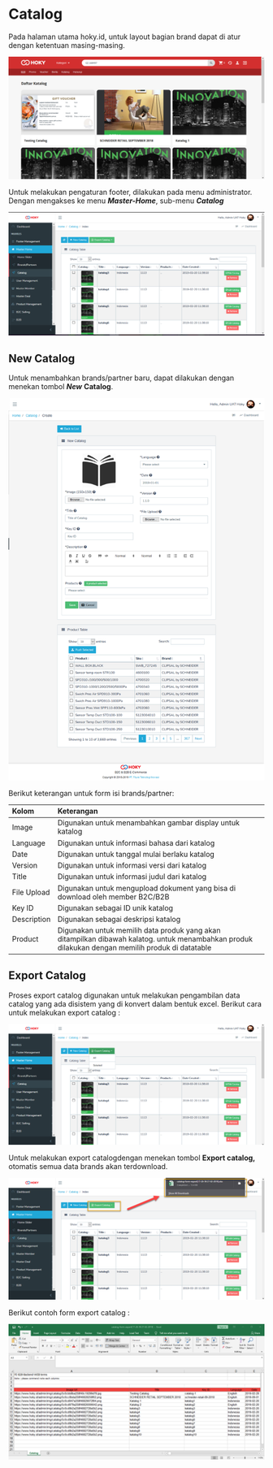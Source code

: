 # Catalog

Pada halaman utama hoky.id, untuk layout bagian brand dapat di atur dengan ketentuan masing-masing.

![Catalog Page](../../.gitbook/assets/image%20%28210%29.png)

Untuk melakukan pengaturan footer, dilakukan pada menu administrator. Dengan mengakses ke menu _**Master-Home**_, sub-menu _**Catalog**_

![Catalog setting](../../.gitbook/assets/image%20%2811%29.png)

## New **Catalog**

Untuk menambahkan brands/partner baru, dapat dilakukan dengan menekan tombol _**New**_ **Catalog**.

![New Catalog](../../.gitbook/assets/image%20%288%29.png)

Berikut keterangan untuk form isi brands/partner:

| Kolom | Keterangan |
| :--- | :--- |
| Image | Digunakan untuk menambahkan gambar display untuk katalog |
| Language | Digunakan untuk informasi bahasa dari katalog |
| Date | Digunakan untuk tanggal mulai berlaku katalog |
| Version | Digunakan untuk informasi versi dari katalog |
| Title | Digunakan untuk informasi judul dari katalog |
| File Upload | Digunakan untuk mengupload dokument yang bisa di download oleh member B2C/B2B |
| Key ID | Digunakan sebagai ID unik katalog |
| Description | Digunakan sebagai deskripsi katalog |
| Product | Digunakan untuk memilih data produk yang akan ditampilkan dibawah kalatog. untuk menambahkan produk dilakukan dengan memilih produk di datatable  |

## Export Catalog

Proses export catalog digunakan untuk melakukan pengambilan data catalog yang ada disistem yang di konvert dalam bentuk excel. Berikut cara untuk melakukan export catalog :

![](../../.gitbook/assets/image%20%2812%29.png)

Untuk melakukan export catalogdengan menekan tombol **Export catalog,** otomatis semua data brands akan terdownload.

![download excel](../../.gitbook/assets/image%20%28196%29.png)

Berikut contoh form export catalog :

![](../../.gitbook/assets/image%20%28168%29.png)


